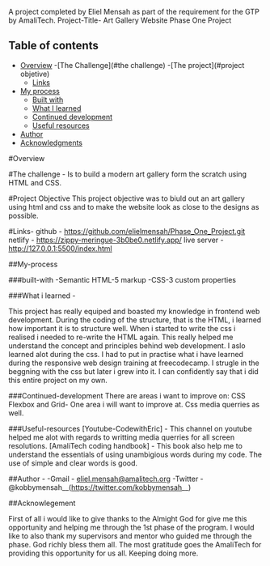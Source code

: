 A project completed by Eliel Mensah as part of the requirement for the GTP by AmaliTech.
Project-Title- Art Gallery Website
Phase One Project

## Table of contents

- [Overview](#overview)
-[The Challenge](#the challenge)
-[The project](#project objetive)
  - [Links](#links)
- [My process](#my-process)
  - [Built with](#built-with)
  - [What I learned](#what-i-learned)
  - [Continued development](#continued-development)
  - [Useful resources](#useful-resources)
- [Author](#author)
- [Acknowledgments](#acknowledgments)

#Overview

#The challenge - Is to build a modern art gallery form the scratch using HTML and CSS.

#Project Objective
This project objective was to biuld out an art gallery using html and css and to make the website look as close to the designs as possible.

#Links-
github - https://github.com/elielmensah/Phase_One_Project.git
netlify - https://zippy-meringue-3b0be0.netlify.app/
live server - http://127.0.0.1:5500/index.html

##My-process

###built-with
-Semantic HTML-5 markup
-CSS-3 custom properties

###What i learned - 

This project has really equiped and boasted my knowledge in frontend web development.
During the coding of the structure, that is the HTML, i learned how important it is to structure well.
When i started to write the css i realised i needed to re-write the HTML again. This really helped me understand the concept and principles behind 
web development.
I aslo learned alot during the css.
I had to put in practise what i have learned during the responsive web design training at freecodecamp.
I strugle in the beggning with the css but later i grew into it.
I can confidently say that i did this entire project on my own.

###Continued-development
There are areas i want to improve on:
CSS Flexbox and Grid- One area i will want to improve at.
Css media querries as well.

###Useful-resources
[Youtube-CodewithEric] - This channel on youtube helped me alot with regards to writting media querries for all screen resolutions.
[AmaliTech coding handbook] -  This book also help me to understand the essentials of using unambigious words during my code. The use of simple and clear words is good.

##Author - 
-Gmail - eliel.mensah@amalitech.org
-Twitter - @kobbymensah__(https://twitter.com/kobbymensah__)


##Acknowlegement

First of all i would like to give thanks to the Almight God for give me this opportunity and helping me through the 1st phase of the program.
I would like to also thank my supervisors and mentor who guided me through the phase. God richly bless them all.
The most gratitude goes the AmaliTech for providing this opportunity for us all. Keeping doing more.

